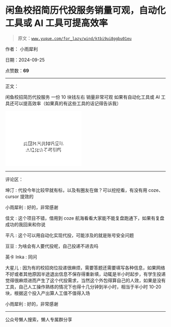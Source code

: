 # 闲鱼校招简历代投服务销量可观，自动化工具或 AI 工具可提高效率

> 原文：[`www.yuque.com/for_lazy/wind/ktbi9ui8ggbu01eu`](https://www.yuque.com/for_lazy/wind/ktbi9ui8ggbu01eu)

作者： 小雨犀利

日期：2024-09-25

点赞数：**69**

* * *

正文：

闲鱼校招简历代投服务 一份 10 块钱左右 销量非常可观 如果有自动化工具或 AI 工具还可以提高效率（如果真的有这些工具的话记得告诉我）

![](img/106f4ff80301e8d3666d7b6abe8f9551.png "None")

* * *

评论区：

坤汀 : 代投今年比较早就有标，以及有圈友在做？可以挖挖看，有没有用 coze、cursor 提效的

小雨犀利 : 好的，非常感谢

佳文 : 这个项目不错，借用到 coze 航海看看大家能不能复盘跑通下，如果有复盘成功的我回来和你说

平凡 : 这个可以用自动化实现代投，可能涉及的就是账号安全问题

豆豆 : 为啥会有人要代投呢，自己投递不进去吗

英卡 Inka : 同问

大星儿 : 因为有的校招岗位投递很麻烦，需要答题还需要填写各种信息，如果网络不好或者其他原因半途退出信息不保存得重新填，动辄是半小时起步，有学生投递觉得很麻烦进而产生了这个代投需求，当然这个外包得算自己的人效，如果是没有工具，自己人工操作熟练的情况下也得十几分钟到半小时，相当于半小时 10-20 块，根据这个投入产出算人工值不值得入场

小雨犀利 : 好的，非常感谢

* * *

公众号懒人搜索，懒人专属群分享